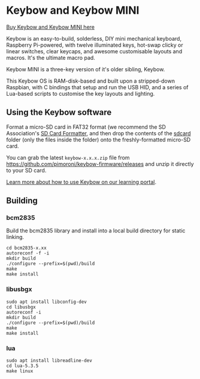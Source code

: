 # Keybow and Keybow MINI

[Buy Keybow and Keybow MINI here](https://shop.pimoroni.com/?q=keybow)

Keybow is an easy-to-build, solderless, DIY mini mechanical keyboard, Raspberry Pi-powered, with twelve illuminated keys, hot-swap clicky or linear switches, clear keycaps, and awesome customisable layouts and macros. It's the ultimate macro pad.

Keybow MINI is a three-key version of it's older sibling, Keybow.

This Keybow OS is RAM-disk-based and built upon a stripped-down Raspbian, with C bindings that setup and run the USB HID, and a series of Lua-based scripts to customise the key layouts and lighting.

## Using the Keybow software

Format a micro-SD card in FAT32 format (we recommend the SD Association's [SD Card Formatter](https://www.sdcard.org/downloads/formatter_4/), and then drop the contents of the [sdcard](sdcard) folder (only the files inside the folder) onto the freshly-formatted micro-SD card.

You can grab the latest `keybow-x.x.x.zip` file from https://github.com/pimoroni/keybow-firmware/releases and unzip it directly to your SD card.

[Learn more about how to use Keybow on our learning portal](https://learn.pimoroni.com/keybow).

## Building

### bcm2835

Build the bcm2835 library and install into a local build directory for static linking.

```
cd bcm2835-x.xx
autoreconf -f -i
mkdir build
./configure --prefix=$(pwd)/build
make
make install
```

### libusbgx

```
sudo apt install libconfig-dev
cd libusbgx
autoreconf -i
mkdir build
./configure --prefix=$(pwd)/build
make
make install
```

### lua

```
sudo apt install libreadline-dev
cd lua-5.3.5
make linux
```
